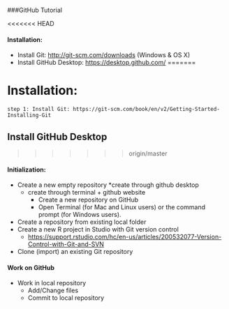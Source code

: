 ###GitHub Tutorial

<<<<<<< HEAD
#### Installation:
* Install Git: http://git-scm.com/downloads (Windows & OS X)
* Install GitHub Desktop: https://desktop.github.com/
=======
# Installation:
	step 1: Install Git: https://git-scm.com/book/en/v2/Getting-Started-Installing-Git
## Install GitHub Desktop
>>>>>>> origin/master

#### Initialization:
* Create a new empty repository
	*create through github desktop
	* create through terminal + github website
        * Create a new repository on GitHub
        * Open Terminal (for Mac and Linux users) or the command prompt (for Windows users).
* Create a repository from existing local folder
* Create a new R project in Studio with Git version control
    * https://support.rstudio.com/hc/en-us/articles/200532077-Version-Control-with-Git-and-SVN
* Clone (import) an existing Git repository

#### Work on GitHub
* Work in local repository
    * Add/Change files
    * Commit to local repository
